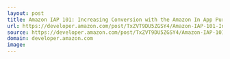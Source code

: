 ```yaml
---
layout: post
title: Amazon IAP 101: Increasing Conversion with the Amazon In App Purchasing API
url: https://developer.amazon.com/post/TxZVT9DU5ZGSY4/Amazon-IAP-101-Increasing-Conversion-with-the-Amazon-In-App-Purchasing-API.html
source: https://developer.amazon.com/post/TxZVT9DU5ZGSY4/Amazon-IAP-101-Increasing-Conversion-with-the-Amazon-In-App-Purchasing-API.html
domain: developer.amazon.com
image: 
---
```


